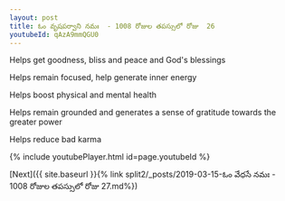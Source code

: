 ```yaml
---
layout: post
title: ఓం వృషపర్వాని నమః  - 1008 రోజుల తపస్సులో రోజు  26
youtubeId: qAzA9mmQGU0
---
```

 
 
Helps get goodness, bliss and peace and God's blessings
 
Helps remain focused, help generate inner energy 
 
Helps boost physical and mental health 
 
Helps remain grounded and generates a sense of gratitude towards the greater power 
 
Helps reduce bad karma
 
 
 
 


{% include youtubePlayer.html id=page.youtubeId %}
 
[Next]({{ site.baseurl }}{% link  split2/_posts/2019-03-15-ఓం వేధసే నమః  - 1008 రోజుల తపస్సులో రోజు  27.md%})
 
